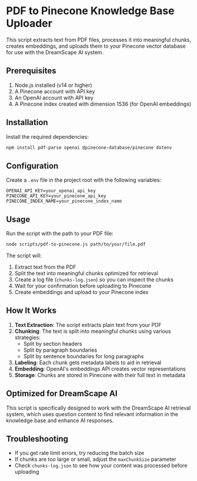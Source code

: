 # PDF to Pinecone Knowledge Base Uploader

This script extracts text from PDF files, processes it into meaningful chunks, creates embeddings, and uploads them to your Pinecone vector database for use with the DreamScape AI system.

## Prerequisites

1. Node.js installed (v14 or higher)
2. A Pinecone account with API key
3. An OpenAI account with API key
4. A Pinecone index created with dimension 1536 (for OpenAI embeddings)

## Installation

Install the required dependencies:

```bash
npm install pdf-parse openai @pinecone-database/pinecone dotenv
```

## Configuration

Create a `.env` file in the project root with the following variables:

```
OPENAI_API_KEY=your_openai_api_key
PINECONE_API_KEY=your_pinecone_api_key
PINECONE_INDEX_NAME=your_pinecone_index_name
```

## Usage

Run the script with the path to your PDF file:

```bash
node scripts/pdf-to-pinecone.js path/to/your/file.pdf
```

The script will:

1. Extract text from the PDF
2. Split the text into meaningful chunks optimized for retrieval
3. Create a log file (`chunks-log.json`) so you can inspect the chunks
4. Wait for your confirmation before uploading to Pinecone
5. Create embeddings and upload to your Pinecone index

## How It Works

1. **Text Extraction**: The script extracts plain text from your PDF
2. **Chunking**: The text is split into meaningful chunks using various strategies:
   - Split by section headers
   - Split by paragraph boundaries
   - Split by sentence boundaries for long paragraphs
3. **Labeling**: Each chunk gets metadata labels to aid in retrieval
4. **Embedding**: OpenAI's embeddings API creates vector representations
5. **Storage**: Chunks are stored in Pinecone with their full text in metadata

## Optimized for DreamScape AI

This script is specifically designed to work with the DreamScape AI retrieval system, which uses question content to find relevant information in the knowledge base and enhance AI responses.

## Troubleshooting

- If you get rate limit errors, try reducing the batch size 
- If chunks are too large or small, adjust the `maxChunkSize` parameter
- Check `chunks-log.json` to see how your content was processed before uploading 